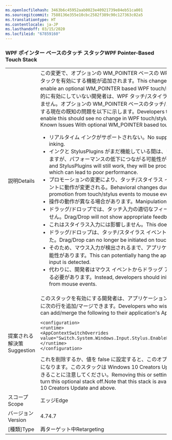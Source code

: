 ```yaml
---
ms.openlocfilehash: 3463b6c45952aab0023e40921739e84eb51ca001
ms.sourcegitcommit: 7588136e355e10cbc2582f389c90c127363c02a5
ms.translationtype: HT
ms.contentlocale: ja-JP
ms.lasthandoff: 03/15/2020
ms.locfileid: "67859160"
---
```

### <a name="wpf-pointer-based-touch-stack"></a><span data-ttu-id="549dc-101">WPF ポインター ベースのタッチ スタック</span><span class="sxs-lookup"><span data-stu-id="549dc-101">WPF Pointer-Based Touch Stack</span></span>

|   |   |
|---|---|
|<span data-ttu-id="549dc-102">説明</span><span class="sxs-lookup"><span data-stu-id="549dc-102">Details</span></span>|<span data-ttu-id="549dc-103">この変更で、オプションの WM_POINTER ベースの WPF タッチ/スタイラス スタックを有効にする機能が追加されます。</span><span class="sxs-lookup"><span data-stu-id="549dc-103">This change adds the ability to enable an optional WM_POINTER based WPF touch/stylus stack.</span></span>  <span data-ttu-id="549dc-104">これを明示的に有効にしていない開発者は、WPF タッチ/スタイラス動作の変更を確認できません。オプションの WM_POINTER ベースのタッチ/スタイラス スタックに関する現在の既知の問題を以下に示します。</span><span class="sxs-lookup"><span data-stu-id="549dc-104">Developers that do not explicitly enable this should see no change in WPF touch/stylus behavior.Current Known Issues With optional WM_POINTER based touch/stylus stack:</span></span><ul><li><span data-ttu-id="549dc-105">リアルタイム インクがサポートされない。</span><span class="sxs-lookup"><span data-stu-id="549dc-105">No support for real-time inking.</span></span></li><li><span data-ttu-id="549dc-106">インクと StylusPlugins がまだ機能している間は、UI スレッドで処理されますが、パフォーマンスの低下につながる可能性があります。</span><span class="sxs-lookup"><span data-stu-id="549dc-106">While inking and StylusPlugins will still work, they will be processed on the UI Thread which can lead to poor performance.</span></span></li><li><span data-ttu-id="549dc-107">プロモーションの変更により、タッチ/スタイラス イベントからマウス イベントに動作が変更される。</span><span class="sxs-lookup"><span data-stu-id="549dc-107">Behavioral changes due to changes in promotion from touch/stylus events to mouse events</span></span></li><li><span data-ttu-id="549dc-108">操作の動作が異なる場合があります。</span><span class="sxs-lookup"><span data-stu-id="549dc-108">Manipulation may behave differently</span></span></li><li><span data-ttu-id="549dc-109">ドラッグ/ドロップでは、タッチ入力の適切なフィードバックが表示されません。</span><span class="sxs-lookup"><span data-stu-id="549dc-109">Drag/Drop will not show appropriate feedback for touch input</span></span></li><li><span data-ttu-id="549dc-110">これはスタイラス入力には影響しません。</span><span class="sxs-lookup"><span data-stu-id="549dc-110">This does not affect stylus input</span></span></li><li><span data-ttu-id="549dc-111">ドラッグ/ドロップは、タッチ/スタイラス イベントで開始できなくなりました。</span><span class="sxs-lookup"><span data-stu-id="549dc-111">Drag/Drop can no longer be initiated on touch/stylus events</span></span></li><li><span data-ttu-id="549dc-112">そのため、マウス入力が検出されるまで、アプリケーションがハングする可能性があります。</span><span class="sxs-lookup"><span data-stu-id="549dc-112">This can potentially hang the application until mouse input is detected.</span></span></li><li><span data-ttu-id="549dc-113">代わりに、開発者はマウス イベントからドラッグ アンド ドロップを開始する必要があります。</span><span class="sxs-lookup"><span data-stu-id="549dc-113">Instead, developers should initiate drag and drop from mouse events.</span></span></li></ul>|
|<span data-ttu-id="549dc-114">提案される解決策</span><span class="sxs-lookup"><span data-stu-id="549dc-114">Suggestion</span></span>|<span data-ttu-id="549dc-115">このスタックを有効にする開発者は、アプリケーションの App.config ファイルに次の行を追加/マージできます。</span><span class="sxs-lookup"><span data-stu-id="549dc-115">Developers who wish to enable this stack can add/merge the following to their application's App.config file:</span></span><pre><code class="lang-xml">&lt;configuration&gt;&#13;&#10;&lt;runtime&gt;&#13;&#10;&lt;AppContextSwitchOverrides value=&quot;Switch.System.Windows.Input.Stylus.EnablePointerSupport=true&quot;/&gt;&#13;&#10;&lt;/runtime&gt;&#13;&#10;&lt;/configuration&gt;&#13;&#10;</code></pre><span data-ttu-id="549dc-116">これを削除するか、値を false に設定すると、このオプションのスタックがオフになります。このスタックは Windows 10 Creators Update 以降でのみ使用できることに注意してください。</span><span class="sxs-lookup"><span data-stu-id="549dc-116">Removing this or setting the value to false will turn this optional stack off.Note that this stack is available only on Windows 10 Creators Update and above.</span></span>|
|<span data-ttu-id="549dc-117">スコープ</span><span class="sxs-lookup"><span data-stu-id="549dc-117">Scope</span></span>|<span data-ttu-id="549dc-118">エッジ</span><span class="sxs-lookup"><span data-stu-id="549dc-118">Edge</span></span>|
|<span data-ttu-id="549dc-119">バージョン</span><span class="sxs-lookup"><span data-stu-id="549dc-119">Version</span></span>|<span data-ttu-id="549dc-120">4.7</span><span class="sxs-lookup"><span data-stu-id="549dc-120">4.7</span></span>|
|<span data-ttu-id="549dc-121">[種類]</span><span class="sxs-lookup"><span data-stu-id="549dc-121">Type</span></span>|<span data-ttu-id="549dc-122">再ターゲット中</span><span class="sxs-lookup"><span data-stu-id="549dc-122">Retargeting</span></span>|
